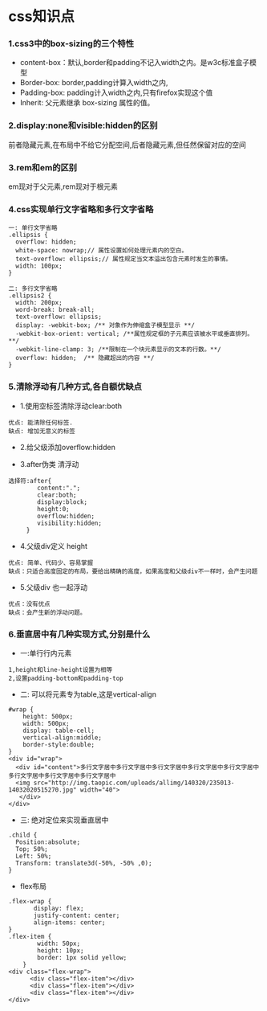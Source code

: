 # css知识点

### 1.css3中的box-sizing的三个特性

- content-box：默认,border和padding不记入width之内。是w3c标准盒子模型
- Border-box: border,padding计算入width之内,
- Padding-box: padding计入width之内,只有firefox实现这个值
- Inherit: 父元素继承 box-sizing 属性的值。

### 2.display:none和visible:hidden的区别

前者隐藏元素,在布局中不给它分配空间,后者隐藏元素,但任然保留对应的空间

### 3.rem和em的区别

em现对于父元素,rem现对于根元素

### 4.css实现单行文字省略和多行文字省略

```
一: 单行文字省略
.ellipsis {
  overflow: hidden;
  white-space: nowrap;// 属性设置如何处理元素内的空白。
  text-overflow: ellipsis;// 属性规定当文本溢出包含元素时发生的事情。
  width: 100px;
}
```
```
二: 多行文字省略
.ellipsis2 {
  width: 200px;
  word-break: break-all;
  text-overflow: ellipsis;
  display: -webkit-box; /** 对象作为伸缩盒子模型显示 **/
  -webkit-box-orient: vertical; /**属性规定框的子元素应该被水平或垂直排列。**/
  -webkit-line-clamp: 3; /**限制在一个块元素显示的文本的行数。**/
  overflow: hidden;  /** 隐藏超出的内容 **/
}
```

### 5.清除浮动有几种方式,各自额优缺点

- 1.使用空标签清除浮动clear:both
```
优点: 能清除任何标签.
缺点: 增加无意义的标签
```
- 2.给父级添加overflow:hidden 

- 3.after伪类 清浮动
```
选择符:after{
        content:".";
        clear:both;
        display:block;
        height:0;
        overflow:hidden;
        visibility:hidden;
     }
```

- 4.父级div定义 height
```
优点: 简单、代码少、容易掌握 
缺点：只适合高度固定的布局，要给出精确的高度，如果高度和父级div不一样时，会产生问题
```
- 5.父级div 也一起浮动
```
优点：没有优点 
缺点：会产生新的浮动问题。 
```

### 6.垂直居中有几种实现方式,分别是什么

- 一:单行行内元素
```
1,height和line-height设置为相等
2,设置padding-bottom和padding-top
```
- 二: 可以将元素专为table,这是vertical-align
```
#wrap {
    height: 500px;
    width: 500px;
    display: table-cell;
    vertical-align:middle;
    border-style:double;
}
<div id="wrap">
  <div id="content">多行文字居中多行文字居中多行文字居中多行文字居中多行文字居中多行文字居中多行文字居中多行文字居中
  <img src="http://img.taopic.com/uploads/allimg/140320/235013-14032020515270.jpg" width="40">
   </div>
</div>
```
- 三: 绝对定位来实现垂直居中
```
.child {
  Position:absolute;
  Top; 50%;
  Left: 50%;
  Transform: translate3d(-50%, -50% ,0);
}
```

- flex布局
```
.flex-wrap {
       display: flex;
       justify-content: center;
       align-items: center;
}
.flex-item {
		width: 50px;
		height: 10px;
		border: 1px solid yellow;
	}
<div class="flex-wrap">
	  <div class="flex-item"></div>
	  <div class="flex-item"></div>
	  <div class="flex-item"></div>
</div>
```


